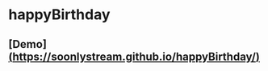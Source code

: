 # happyBirthday

## [Demo][(https://soonlystream.github.io/happyBirthday/)](https://soonlystream.github.io/happyBirthday-main/)

